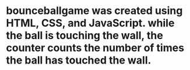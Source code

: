 # bounceballgame was created using HTML, CSS, and JavaScript. while the ball is touching the wall, the counter counts the number of times the ball has touched the wall.
